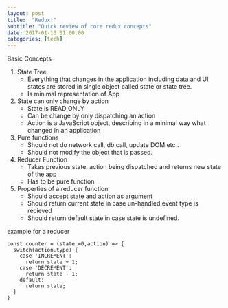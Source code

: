 ```yaml
---
layout: post
title:  "Redux!"
subtitle: "Quick review of core redux concepts"
date: 2017-01-10 01:00:00
categories: [tech]
---
```


Basic Concepts

1. State Tree
   - Everything that changes in the application including data and UI states are stored in single object called state or state tree.
   - Is minimal representation of App 
2. State can only change by action
   - State is READ ONLY
   - Can be change by only dispatching an action
   - Action is a JavaScript object, describing in a minimal way what changed in an application
3. Pure functions 
   -  Should not do network call, db call, update DOM etc..
   - Should not modify the object that is passed.
4. Reducer Function
   - Takes previous state, action being dispatched and returns new state of the app
   - Has to be pure function
5. Properties of a reducer function
   - Should accept state and action as argument
   - Should return current state in case un-handled event type is recieved
   - Should return default state in case state is undefined.

example for a reducer

```
const counter = (state =0,action) => {
  switch(action.type) {
    case 'INCREMENT':
      return state + 1;
    case 'DECREMENT':
      return state - 1;
    default:
      return state;
  }
}
```